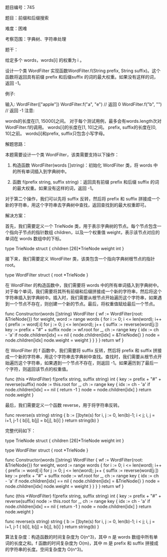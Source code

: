 题目编号：745

题目：前缀和后缀搜索

难度：困难

考察范围：字典树、字符串处理

题干：

给定多个 words，words[i] 的权重为 i 。

设计一个类 WordFilter 实现函数WordFilter.f(String prefix, String suffix)。这个函数将返回具有前缀 prefix 和后缀suffix 的词的最大权重。如果没有这样的词，返回 -1。

例子:

输入:
WordFilter(["apple"])
WordFilter.f("a", "e") // 返回 0
WordFilter.f("b", "") // 返回 -1
注意:

words的长度在[1, 15000]之间。
对于每个测试用例，最多会有words.length次对WordFilter.f的调用。
words[i]的长度在[1, 10]之间。
prefix, suffix的长度在[0, 10]之前。
words[i]和prefix, suffix只包含小写字母。

解题思路：

本题需要设计一个类 WordFilter，该类需要支持以下操作：

1. 构造函数 WordFilter(words []string)：初始化 WordFilter 类，将 words 中的所有单词插入到字典树中。

2. 函数 f(prefix string, suffix string)：返回具有前缀 prefix 和后缀 suffix 的词的最大权重。如果没有这样的词，返回 -1。

对于第二个操作，我们可以先将 suffix 反转，然后将 prefix 和 suffix 拼接成一个新的字符串，用这个字符串去字典树中查找，返回查找到的最大权重即可。

解决方案：

首先，我们需要定义一个 TrieNode 类，用于表示字典树的节点。每个节点包含一个指向子节点的指针数组 children，以及一个权重值 weight，表示该节点对应的单词在 words 数组中的下标。

type TrieNode struct {
    children [26]*TrieNode
    weight   int
}

接下来，我们需要定义 WordFilter 类，该类包含一个指向字典树根节点的指针 root。

type WordFilter struct {
    root *TrieNode
}

在 WordFilter 的构造函数中，我们需要将 words 中的所有单词插入到字典树中。对于每个单词，我们需要将其所有前缀和后缀拼接成一个新的字符串，然后将这个字符串插入到字典树中。插入时，我们需要从根节点开始遍历这个字符串，如果遇到一个节点不存在，则创建一个新的节点。最后，将权重值赋给最后一个节点。

func Constructor(words []string) WordFilter {
    wf := WordFilter{root: &TrieNode{}}
    for weight, word := range words {
        for i := 0; i <= len(word); i++ {
            prefix := word[:i]
            for j := 0; j <= len(word); j++ {
                suffix := reverse(word[j:])
                key := prefix + "#" + suffix
                node := wf.root
                for _, ch := range key {
                    idx := ch - 'a'
                    if node.children[idx] == nil {
                        node.children[idx] = &TrieNode{}
                    }
                    node = node.children[idx]
                    node.weight = weight
                }
            }
        }
    }
    return wf
}

在 WordFilter 的 f 函数中，我们需要将 suffix 反转，然后将 prefix 和 suffix 拼接成一个新的字符串，用这个字符串去字典树中查找。查找时，我们需要从根节点开始遍历这个字符串，如果遇到一个节点不存在，则返回 -1。如果遍历到了最后一个字符，则返回该节点的权重值。

func (this *WordFilter) f(prefix string, suffix string) int {
    key := prefix + "#" + reverse(suffix)
    node := this.root
    for _, ch := range key {
        idx := ch - 'a'
        if node.children[idx] == nil {
            return -1
        }
        node = node.children[idx]
    }
    return node.weight
}

最后，我们需要定义一个函数 reverse，用于将字符串反转。

func reverse(s string) string {
    b := []byte(s)
    for i, j := 0, len(b)-1; i < j; i, j = i+1, j-1 {
        b[i], b[j] = b[j], b[i]
    }
    return string(b)
}

完整代码如下：

type TrieNode struct {
    children [26]*TrieNode
    weight   int
}

type WordFilter struct {
    root *TrieNode
}

func Constructor(words []string) WordFilter {
    wf := WordFilter{root: &TrieNode{}}
    for weight, word := range words {
        for i := 0; i <= len(word); i++ {
            prefix := word[:i]
            for j := 0; j <= len(word); j++ {
                suffix := reverse(word[j:])
                key := prefix + "#" + suffix
                node := wf.root
                for _, ch := range key {
                    idx := ch - 'a'
                    if node.children[idx] == nil {
                        node.children[idx] = &TrieNode{}
                    }
                    node = node.children[idx]
                    node.weight = weight
                }
            }
        }
    }
    return wf
}

func (this *WordFilter) f(prefix string, suffix string) int {
    key := prefix + "#" + reverse(suffix)
    node := this.root
    for _, ch := range key {
        idx := ch - 'a'
        if node.children[idx] == nil {
            return -1
        }
        node = node.children[idx]
    }
    return node.weight
}

func reverse(s string) string {
    b := []byte(s)
    for i, j := 0, len(b)-1; i < j; i, j = i+1, j-1 {
        b[i], b[j] = b[j], b[i]
    }
    return string(b)
}

算法复杂度：构造函数的时间复杂度为 O(n^3)，其中 n 是 words 数组中所有单词的长度之和。f 函数的时间复杂度为 O(m)，其中 m 是 prefix 和 suffix 拼接成的字符串的长度。空间复杂度为 O(n^3)。